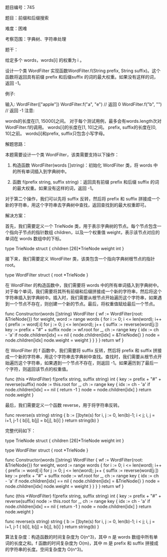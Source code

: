 题目编号：745

题目：前缀和后缀搜索

难度：困难

考察范围：字典树、字符串处理

题干：

给定多个 words，words[i] 的权重为 i 。

设计一个类 WordFilter 实现函数WordFilter.f(String prefix, String suffix)。这个函数将返回具有前缀 prefix 和后缀suffix 的词的最大权重。如果没有这样的词，返回 -1。

例子:

输入:
WordFilter(["apple"])
WordFilter.f("a", "e") // 返回 0
WordFilter.f("b", "") // 返回 -1
注意:

words的长度在[1, 15000]之间。
对于每个测试用例，最多会有words.length次对WordFilter.f的调用。
words[i]的长度在[1, 10]之间。
prefix, suffix的长度在[0, 10]之前。
words[i]和prefix, suffix只包含小写字母。

解题思路：

本题需要设计一个类 WordFilter，该类需要支持以下操作：

1. 构造函数 WordFilter(words []string)：初始化 WordFilter 类，将 words 中的所有单词插入到字典树中。

2. 函数 f(prefix string, suffix string)：返回具有前缀 prefix 和后缀 suffix 的词的最大权重。如果没有这样的词，返回 -1。

对于第二个操作，我们可以先将 suffix 反转，然后将 prefix 和 suffix 拼接成一个新的字符串，用这个字符串去字典树中查找，返回查找到的最大权重即可。

解决方案：

首先，我们需要定义一个 TrieNode 类，用于表示字典树的节点。每个节点包含一个指向子节点的指针数组 children，以及一个权重值 weight，表示该节点对应的单词在 words 数组中的下标。

type TrieNode struct {
    children [26]*TrieNode
    weight   int
}

接下来，我们需要定义 WordFilter 类，该类包含一个指向字典树根节点的指针 root。

type WordFilter struct {
    root *TrieNode
}

在 WordFilter 的构造函数中，我们需要将 words 中的所有单词插入到字典树中。对于每个单词，我们需要将其所有前缀和后缀拼接成一个新的字符串，然后将这个字符串插入到字典树中。插入时，我们需要从根节点开始遍历这个字符串，如果遇到一个节点不存在，则创建一个新的节点。最后，将权重值赋给最后一个节点。

func Constructor(words []string) WordFilter {
    wf := WordFilter{root: &TrieNode{}}
    for weight, word := range words {
        for i := 0; i <= len(word); i++ {
            prefix := word[:i]
            for j := 0; j <= len(word); j++ {
                suffix := reverse(word[j:])
                key := prefix + "#" + suffix
                node := wf.root
                for _, ch := range key {
                    idx := ch - 'a'
                    if node.children[idx] == nil {
                        node.children[idx] = &TrieNode{}
                    }
                    node = node.children[idx]
                    node.weight = weight
                }
            }
        }
    }
    return wf
}

在 WordFilter 的 f 函数中，我们需要将 suffix 反转，然后将 prefix 和 suffix 拼接成一个新的字符串，用这个字符串去字典树中查找。查找时，我们需要从根节点开始遍历这个字符串，如果遇到一个节点不存在，则返回 -1。如果遍历到了最后一个字符，则返回该节点的权重值。

func (this *WordFilter) f(prefix string, suffix string) int {
    key := prefix + "#" + reverse(suffix)
    node := this.root
    for _, ch := range key {
        idx := ch - 'a'
        if node.children[idx] == nil {
            return -1
        }
        node = node.children[idx]
    }
    return node.weight
}

最后，我们需要定义一个函数 reverse，用于将字符串反转。

func reverse(s string) string {
    b := []byte(s)
    for i, j := 0, len(b)-1; i < j; i, j = i+1, j-1 {
        b[i], b[j] = b[j], b[i]
    }
    return string(b)
}

完整代码如下：

type TrieNode struct {
    children [26]*TrieNode
    weight   int
}

type WordFilter struct {
    root *TrieNode
}

func Constructor(words []string) WordFilter {
    wf := WordFilter{root: &TrieNode{}}
    for weight, word := range words {
        for i := 0; i <= len(word); i++ {
            prefix := word[:i]
            for j := 0; j <= len(word); j++ {
                suffix := reverse(word[j:])
                key := prefix + "#" + suffix
                node := wf.root
                for _, ch := range key {
                    idx := ch - 'a'
                    if node.children[idx] == nil {
                        node.children[idx] = &TrieNode{}
                    }
                    node = node.children[idx]
                    node.weight = weight
                }
            }
        }
    }
    return wf
}

func (this *WordFilter) f(prefix string, suffix string) int {
    key := prefix + "#" + reverse(suffix)
    node := this.root
    for _, ch := range key {
        idx := ch - 'a'
        if node.children[idx] == nil {
            return -1
        }
        node = node.children[idx]
    }
    return node.weight
}

func reverse(s string) string {
    b := []byte(s)
    for i, j := 0, len(b)-1; i < j; i, j = i+1, j-1 {
        b[i], b[j] = b[j], b[i]
    }
    return string(b)
}

算法复杂度：构造函数的时间复杂度为 O(n^3)，其中 n 是 words 数组中所有单词的长度之和。f 函数的时间复杂度为 O(m)，其中 m 是 prefix 和 suffix 拼接成的字符串的长度。空间复杂度为 O(n^3)。